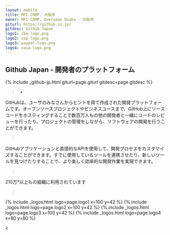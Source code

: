 ```yaml
---
layout: mobile
title: MFC COMP. 大阪市
owner: MFC COMP. Overseas Osaka - 大阪市
giturl: https://github.co.jp/
gitdesc: Github Japan
logo1: ibm-logo.png
logo2: sap-logo.png
logo3: paypal-logo.png
logo4: nasa-logo.png
---
```


## Github Japan - 開発者のプラットフォーム


{% include _github-jp.html   giturl=page.giturl gitdesc=page.gitdesc %}

   >*

GitHubは、ユーザのみなさんからヒントを得て作成された開発プラットフォームです。オープンソースプロジェクトやビジネスユースまで、GitHub上にソースコードをホスティングすることで数百万人もの他の開発者と一緒にコードのレビューを行ったり、プロジェクトの管理をしながら、ソフトウェアの開発を行うことができます。 

   >&nbsp;

GitHubアプリケーションと直感的なAPIを使用して、開発プロセスをカスタマイズすることができます。すでに使用しているツールを連携させたり、新しいツールを見つけたりすることで、より楽しく効率的な開発作業を実現できます。 

   >&nbsp;

210万*以上もの組織に利用されています

   >&nbsp;

{% include _logos.html logo=page.logo1  x=100 y=42 %}
{% include _logos.html logo=page.logo2  x=100 y=42 %}
{% include _logos.html logo=page.logo3  x=100 y=42 %}
{% include _logos.html logo=page.logo4  x=80  y=80 %}

   <&nbsp;
